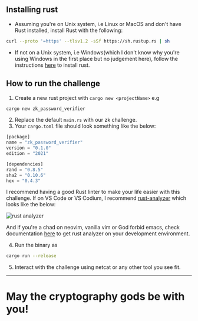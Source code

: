 ## Installing rust

- Assuming you're on Unix system, i.e Linux or MacOS and don't have Rust installed, install Rust with the following: 

```bash
curl --proto '=https' --tlsv1.2 -sSf https://sh.rustup.rs | sh
```
- If not on a Unix system, i.e Windows(which I don't know why you're using Windows in the first place but no judgement here), follow the instructions [here](https://doc.rust-lang.org/book/ch01-01-installation.html) to install rust.

## How to run the challenge

1. Create a new rust project with `cargo new <projectName>` e.g

```bash
cargo new zk_password_verifier
```

2. Replace the default `main.rs` with our zk challenge.
3. Your `cargo.toml` file should look something like the below:

```rust
[package]
name = "zk_password_verifier"
version = "0.1.0"
edition = "2021"

[dependencies]
rand = "0.8.5"
sha2 = "0.10.6"
hex = "0.4.3"
```
I recommend having a good Rust linter to make your life easier with this challenge. If on VS Code or VS Codium, I recommend [rust-analyzer](https://marketplace.visualstudio.com/items?itemName=rust-lang.rust-analyzer) which looks like the below:

![rust analyzer](./rust-analyzer.png)


And if you're a chad on neovim, vanilla vim or God forbid emacs, check documentation [here](https://rust-analyzer.github.io/) to get rust analyzer on your development environment.


4. Run the binary as 

```bash
cargo run --release
```
5. Interact with the challenge using netcat or any other tool you see fit.

---

# May the cryptography gods be with you!
